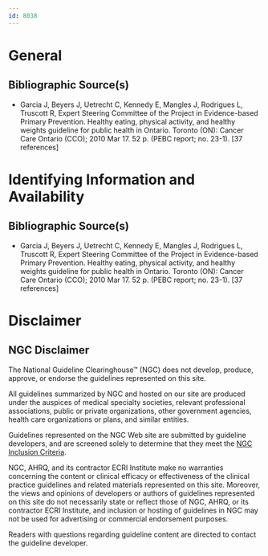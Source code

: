 ```yaml
---
id: 8038
---
```


# General

## Bibliographic Source(s)

- Garcia J, Beyers J, Uetrecht C, Kennedy E, Mangles J, Rodrigues L, Truscott R, Expert Steering Committee of the Project in Evidence-based Primary Prevention. Healthy eating, physical activity, and healthy weights guideline for public health in Ontario. Toronto (ON): Cancer Care Ontario (CCO); 2010 Mar 17. 52 p. (PEBC report; no. 23-1). [37 references]

# Identifying Information and Availability

## Bibliographic Source(s)

- Garcia J, Beyers J, Uetrecht C, Kennedy E, Mangles J, Rodrigues L, Truscott R, Expert Steering Committee of the Project in Evidence-based Primary Prevention. Healthy eating, physical activity, and healthy weights guideline for public health in Ontario. Toronto (ON): Cancer Care Ontario (CCO); 2010 Mar 17. 52 p. (PEBC report; no. 23-1). [37 references]

# Disclaimer

## NGC Disclaimer

The National Guideline Clearinghouse™ (NGC) does not develop, produce, approve, or endorse the guidelines represented on this site.

All guidelines summarized by NGC and hosted on our site are produced under the auspices of medical specialty societies, relevant professional associations, public or private organizations, other government agencies, health care organizations or plans, and similar entities.

Guidelines represented on the NGC Web site are submitted by guideline developers, and are screened solely to determine that they meet the [NGC Inclusion Criteria](/help-and-about/summaries/inclusion-criteria).

NGC, AHRQ, and its contractor ECRI Institute make no warranties concerning the content or clinical efficacy or effectiveness of the clinical practice guidelines and related materials represented on this site. Moreover, the views and opinions of developers or authors of guidelines represented on this site do not necessarily state or reflect those of NGC, AHRQ, or its contractor ECRI Institute, and inclusion or hosting of guidelines in NGC may not be used for advertising or commercial endorsement purposes.

Readers with questions regarding guideline content are directed to contact the guideline developer.

